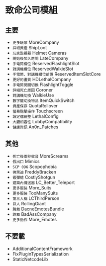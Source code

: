 # 致命公司模組
## 主要
  - `更多玩家` MoreCompany
  - `詳細資產` ShipLoot
  - `玩家監視器` Helmet Cameras
  - `開始後加入房間` LateCompany
  - `手電筒欄位` ReservedFlashlightSlot
  - `對講機欄位` ReservedWalkieSlot
  - `手電筒、對講機欄位前置` ReservedItemSlotCore
  - `更好的畫質` HDLethalCompany
  - `手電筒開關切換` FlashlightToggle
  - `詳細死亡原因` Coroner
  - `對講機切換` WalkieUse
  - `數字鍵切換物品` ItemQuickSwitch
  - `資產保存` QuotaRollover
  - `螢幕點擊操作` Touchscreen
  - `設定檔統整` LethalConfig
  - `大廳相容性` LobbyCompatibility
  - `健康資訊` An0n_Patches

## 其他
  - `死亡後兩秒收音` MoreScreams
  - `假出口` Mimics
  - `SCP 096` Scopophobia
  - `佛萊迪` FreddyBracken
  - `霰彈槍` CostlyShotgun
  - `建築內傳送器` LC_Better_Teleport
  - `更多服裝` More_Suits
  - `更多服裝` TooManySuits
  - `第三人稱` LCThirdPerson
  - `巨人` RollingGiant
  - `跳舞` DacneEmotesBundle
  - `跳舞` BadAssCompany
  - `更多動作` More_Emotes

## 不要載
  - AdditionalContentFramework
  - FixPluginTypesSerialization
  - StaticNetcodeLib
